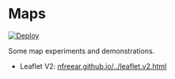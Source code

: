 
# Maps

[![Deploy][ci-badge]][ci]

Some map experiments and demonstrations.

* Leaflet V2: [nfreear.github.io/../leaflet.v2.html][pg-leaflet]

[gh]: https://github.com/nfreear/maps
[pg-leaflet]: https://nfreear.github.io/maps/pages/leaflet.v2.html
[ci]: https://github.com/nfreear/maps/actions/workflows/node.js.yml
[ci-badge]: https://github.com/nfreear/maps/actions/workflows/node.js.yml/badge.svg
